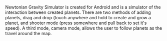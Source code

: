 Newtonian Gravity Simulator is created for Android and is a simulator of the interaction between created planets. There are two methods of adding planets, drag and drop (touch anywhere and hold to create and grow a planet, and shooter mode (press somewhere and pull back to set it's speed). A third mode, camera mode, allows the user to follow planets as the travel around the map.
